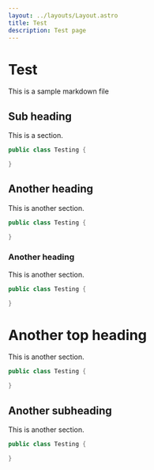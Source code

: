 ```yaml
---
layout: ../layouts/Layout.astro
title: Test
description: Test page
---
```


# Test

This is a sample markdown file

## Sub heading

This is a section.

```java
public class Testing {

}
```

## Another heading

This is another section.

```java
public class Testing {

}
```

### Another heading

This is another section.

```java
public class Testing {

}
```

# Another top heading

This is another section.

```java
public class Testing {

}
```

## Another subheading

This is another section.

```java
public class Testing {

}
```
